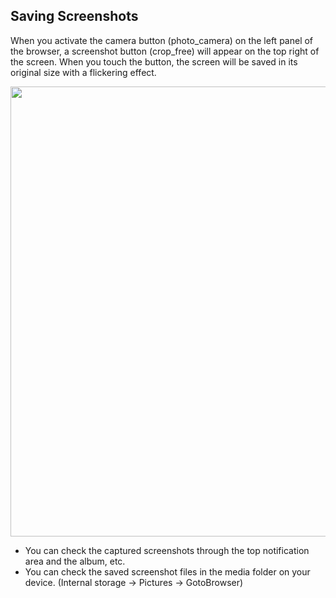 <link rel="stylesheet" href="https://fonts.googleapis.com/css2?family=Material+Symbols+Outlined:opsz,wght,FILL,GRAD@20,400,0,0&icon_names=crop_free,photo_camera" />

## Saving Screenshots

When you activate the camera button (<span class="material-symbols-outlined inline-icon">photo_camera</span>) on the left panel of the browser, a screenshot button (<span class="material-symbols-outlined inline-icon">crop_free</span>) will appear on the top right of the screen. When you touch the button, the screen will be saved in its original size with a flickering effect.

<img src="https://gotobrowser-docs.s3.ap-northeast-1.amazonaws.com/en/screenshot_noti.png"  width="720" style="max-width: 100%;" class="mb-3"/>

- You can check the captured screenshots through the top notification area and the album, etc.
- You can check the saved screenshot files in the media folder on your device. (Internal storage → Pictures → GotoBrowser)
